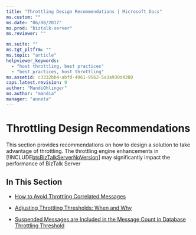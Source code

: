 ```yaml
---
title: "Throttling Design Recommendations | Microsoft Docs"
ms.custom: ""
ms.date: "06/08/2017"
ms.prod: "biztalk-server"
ms.reviewer: ""

ms.suite: ""
ms.tgt_pltfrm: ""
ms.topic: "article"
helpviewer_keywords: 
  - "host throttling, best practices"
  - "best practices, host throttling"
ms.assetid: c3332bb4-abfd-4961-9562-5a3a930d4380
caps.latest.revision: 9
author: "MandiOhlinger"
ms.author: "mandia"
manager: "anneta"
---
```

# Throttling Design Recommendations
This section provides recommendations on how to design a solution to take advantage of throttling. The throttling engine enhancements in [!INCLUDE[btsBizTalkServerNoVersion](../includes/btsbiztalkservernoversion-md.md)] may significantly impact the performance of BizTalk Server  
  
## In This Section  
  
-   [How to Avoid Throttling Correlated Messages](../core/how-to-avoid-throttling-correlated-messages.md)  
  
-   [Adjusting Throttling Thresholds: When and Why](../core/adjusting-throttling-thresholds-when-and-why.md)  
  
-   [Suspended Messages are Included in the Message Count in Database Throttling Threshold](../core/suspended-messages-included-in-message-count-in-database-throttling-threshold.md)